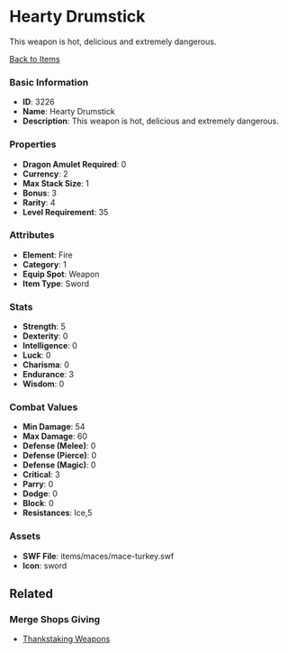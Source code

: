 # Hearty Drumstick

This weapon is hot, delicious and extremely dangerous.

[Back to Items](../items.md)

### Basic Information

- **ID**: 3226
- **Name**: Hearty Drumstick
- **Description**: This weapon is hot, delicious and extremely dangerous.

### Properties

- **Dragon Amulet Required**: 0
- **Currency**: 2
- **Max Stack Size**: 1
- **Bonus**: 3
- **Rarity**: 4
- **Level Requirement**: 35

### Attributes

- **Element**: Fire
- **Category**: 1
- **Equip Spot**: Weapon
- **Item Type**: Sword

### Stats

- **Strength**: 5
- **Dexterity**: 0
- **Intelligence**: 0
- **Luck**: 0
- **Charisma**: 0
- **Endurance**: 3
- **Wisdom**: 0

### Combat Values

- **Min Damage**: 54
- **Max Damage**: 60
- **Defense (Melee)**: 0
- **Defense (Pierce)**: 0
- **Defense (Magic)**: 0
- **Critical**: 3
- **Parry**: 0
- **Dodge**: 0
- **Block**: 0
- **Resistances**: Ice,5

### Assets

- **SWF File**: items/maces/mace-turkey.swf
- **Icon**: sword

## Related

### Merge Shops Giving

- [Thankstaking Weapons](../merge-shops/34-thankstaking-weapons.md)

